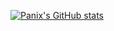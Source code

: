 [![Panix's GitHub stats](https://github-readme-stats.vercel.app/api?username=andypanix&show_icons=true&theme=darcula&count_private=true)](https://github.com/anuraghazra/github-readme-stats)

<!--[![Top Langs](https://github-readme-stats.vercel.app/api/top-langs/?username=andypanix&theme=radical&show_icons=true)](https://github.com/anuraghazra/github-readme-stats)-->


<!--
**andypanix/andypanix** is a ✨ _special_ ✨ repository because its `README.md` (this file) appears on your GitHub profile.

Here are some ideas to get you started:

- 🔭 I’m currently working on ...
- 🌱 I’m currently learning ...
- 👯 I’m looking to collaborate on ...
- 🤔 I’m looking for help with ...
- 💬 Ask me about ...
- 📫 How to reach me: ...
- 😄 Pronouns: ...
- ⚡ Fun fact: ...
-->

